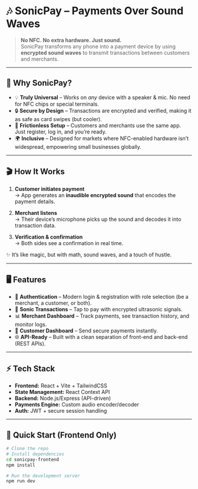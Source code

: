 # 🎶 SonicPay – Payments Over Sound Waves

> **No NFC. No extra hardware. Just sound.**  
SonicPay transforms any phone into a payment device by using **encrypted sound waves** to transmit transactions between customers and merchants.  

---

## 🌟 Why SonicPay?

- 💡 **Truly Universal** – Works on *any* device with a speaker & mic. No need for NFC chips or special terminals.  
- 🔒 **Secure by Design** – Transactions are encrypted and verified, making it as safe as card swipes (but cooler).  
- 🚀 **Frictionless Setup** – Customers and merchants use the same app. Just register, log in, and you’re ready.  
- 🌍 **Inclusive** – Designed for markets where NFC-enabled hardware isn’t widespread, empowering small businesses globally.  

---

## 🎬 How It Works

1. **Customer initiates payment**  
   → App generates an **inaudible encrypted sound** that encodes the payment details.  

2. **Merchant listens**  
   → Their device’s microphone picks up the sound and decodes it into transaction data.  

3. **Verification & confirmation**  
   → Both sides see a confirmation in real time.  

✨ It’s like magic, but with math, sound waves, and a touch of hustle.  

---

## 🖥️ Features

- 🔑 **Authentication** – Modern login & registration with role selection (be a merchant, a customer, or both).  
- 🎤 **Sonic Transactions** – Tap to pay with encrypted ultrasonic signals.  
- 📊 **Merchant Dashboard** – Track payments, see transaction history, and monitor logs.  
- 📱 **Customer Dashboard** – Send secure payments instantly.  
- 🌐 **API-Ready** – Built with a clean separation of front-end and back-end (REST APIs).  

---

## ⚡ Tech Stack

- **Frontend:** React + Vite + TailwindCSS  
- **State Management:** React Context API  
- **Backend:** Node.js/Express (API-driven)  
- **Payments Engine:** Custom audio encoder/decoder  
- **Auth:** JWT + secure session handling  

---

## 🚀 Quick Start (Frontend Only)

```bash
# Clone the repo
# Install dependencies
cd sonicpay-frontend
npm install

# Run the development server
npm run dev

